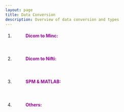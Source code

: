 ```yaml
---
layout: page
title: Data Conversion
description: Overview of data conversion and types
---
```


1. <dl>
   <dd> <h4 style="color:#990099;"> Dicom to Minc: </h4> </dd>
   </dl>
   
<dl>
<dd> <br> </dd>
</dl>
   
2. <dl>
   <dd> <h4 style="color:#990099;"> Dicom to Nifti: </h4> </dd>
   </dl>
   
<dl>
<dd> <br> </dd>
</dl>

3. <dl>
   <dd> <h4 style="color:#990099;"> SPM & MATLAB: </h4> </dd>
   </dl>
   
<dl>
<dd> <br> </dd>
</dl>

4. <dl>
   <dd> <h4 style="color:#990099;"> Others: </h4> </dd>
   </dl>
   
<dl>
<dd> <br> </dd>
</dl>


